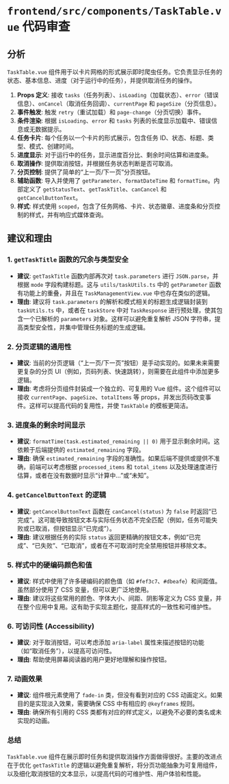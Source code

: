 # `frontend/src/components/TaskTable.vue` 代码审查

## 分析

`TaskTable.vue` 组件用于以卡片网格的形式展示即时爬虫任务。它负责显示任务的状态、基本信息、进度（对于运行中的任务），并提供取消任务的操作。

1.  **Props 定义**: 接收 `tasks`（任务列表）、`isLoading`（加载状态）、`error`（错误信息）、`onCancel`（取消任务回调）、`currentPage` 和 `pageSize`（分页信息）。
2.  **事件触发**: 触发 `retry`（重试加载）和 `page-change`（分页切换）事件。
3.  **条件渲染**: 根据 `isLoading`、`error` 和 `tasks` 列表的长度显示加载中、错误信息或无数据提示。
4.  **任务卡片**: 每个任务以一个卡片的形式展示，包含任务 ID、状态、标题、类型、模式、创建时间。
5.  **进度显示**: 对于运行中的任务，显示进度百分比、剩余时间估算和进度条。
6.  **取消操作**: 提供取消按钮，并根据任务状态判断是否可取消。
7.  **分页控制**: 提供了简单的“上一页/下一页”分页按钮。
8.  **辅助函数**: 导入并使用了 `getParameter`、`formatDateTime` 和 `formatTime`。内部定义了 `getStatusText`、`getTaskTitle`、`canCancel` 和 `getCancelButtonText`。
9.  **样式**: 样式使用 `scoped`，包含了任务网格、卡片、状态徽章、进度条和分页控制的样式，并有响应式媒体查询。

## 建议和理由

### 1. `getTaskTitle` 函数的冗余与类型安全

*   **建议**: `getTaskTitle` 函数内部再次对 `task.parameters` 进行 `JSON.parse`，并根据 `mode` 字段构建标题。这与 `utils/taskUtils.ts` 中的 `getParameter` 函数有功能上的重叠，并且在 `TaskManagementView.vue` 中也存在类似的逻辑。
*   **理由**: 建议将 `task.parameters` 的解析和模式相关的标题生成逻辑封装到 `taskUtils.ts` 中，或者在 `taskStore` 中对 `TaskResponse` 进行预处理，使其包含一个已解析的 `parameters` 对象。这样可以避免重复解析 JSON 字符串，提高类型安全性，并集中管理任务标题的生成逻辑。

### 2. 分页逻辑的通用性

*   **建议**: 当前的分页逻辑（“上一页/下一页”按钮）是手动实现的。如果未来需要更复杂的分页 UI（例如，页码列表、快速跳转），则需要在此组件中添加更多逻辑。
*   **理由**: 考虑将分页组件封装成一个独立的、可复用的 Vue 组件。这个组件可以接收 `currentPage`、`pageSize`、`totalItems` 等 props，并发出页码改变事件。这样可以提高代码的复用性，并使 `TaskTable` 的模板更简洁。

### 3. 进度条的剩余时间显示

*   **建议**: `formatTime(task.estimated_remaining || 0)` 用于显示剩余时间。这依赖于后端提供的 `estimated_remaining` 字段。
*   **理由**: 确保 `estimated_remaining` 字段的准确性。如果后端不提供或提供不准确，前端可以考虑根据 `processed_items` 和 `total_items` 以及处理速度进行估算，或者在没有数据时显示“计算中...”或“未知”。

### 4. `getCancelButtonText` 的逻辑

*   **建议**: `getCancelButtonText` 函数在 `canCancel(status)` 为 `false` 时返回“已完成”。这可能导致按钮文本与实际任务状态不完全匹配（例如，任务可能失败或已取消，但按钮显示“已完成”）。
*   **理由**: 建议根据任务的实际 `status` 返回更精确的按钮文本，例如“已完成”、“已失败”、“已取消”，或者在不可取消时完全禁用按钮并移除文本。

### 5. 样式中的硬编码颜色和值

*   **建议**: 样式中使用了许多硬编码的颜色值（如 `#fef3c7`、`#dbeafe`）和间距值。虽然部分使用了 CSS 变量，但可以更广泛地使用。
*   **理由**: 建议将这些常用的颜色、字体大小、间距、阴影等定义为 CSS 变量，并在整个应用中复用。这有助于实现主题化，提高样式的一致性和可维护性。

### 6. 可访问性 (Accessibility)

*   **建议**: 对于取消按钮，可以考虑添加 `aria-label` 属性来描述按钮的功能（如“取消任务”），以提高可访问性。
*   **理由**: 帮助使用屏幕阅读器的用户更好地理解和操作按钮。

### 7. 动画效果

*   **建议**: 组件根元素使用了 `fade-in` 类，但没有看到对应的 CSS 动画定义。如果目的是实现淡入效果，需要确保 CSS 中有相应的 `@keyframes` 规则。
*   **理由**: 确保所有引用的 CSS 类都有对应的样式定义，以避免不必要的类名或未实现的动画。

### 总结

`TaskTable.vue` 组件在展示即时任务和提供取消操作方面做得很好。主要的改进点在于优化 `getTaskTitle` 的逻辑以避免重复解析，将分页功能抽象为可复用组件，以及细化取消按钮的文本显示，以提高代码的可维护性、用户体验和性能。
